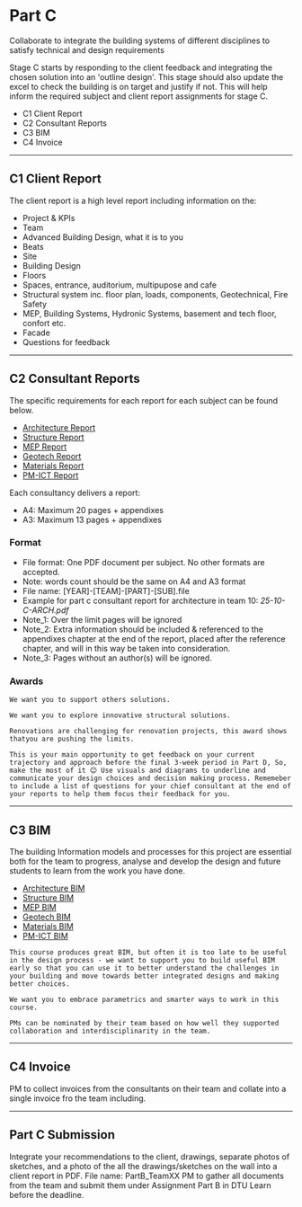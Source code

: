 # Part C

Collaborate to integrate the building systems of different disciplines to satisfy technical and design requirements 

Stage C starts by responding to the client feedback and integrating the chosen solution into an 'outline design'. This stage should also update the excel to check the building is on target and justify if not. This will help inform the required subject and client report assignments for stage C. 

* C1 Client Report
* C2 Consultant Reports
* C3 BIM
* C4 Invoice
<hr>

## C1 Client Report
The client report is a high level report including information on the:
* Project & KPIs
* Team
* Advanced Building Design, what it is to you
* Beats
* Site
* Building Design
* Floors
* Spaces, entrance, auditorium, multipupose and cafe
* Structural system inc. floor plan, loads, components, Geotechnical, Fire Safety
* MEP, Building Systems, Hydronic Systems, basement and tech floor, confort etc.
* Facade
* Questions for feedback
<hr>

## C2 Consultant Reports
The specific requirements for each report for each subject can be found below.

* [Architecture Report](/Subjects/Architecture/index.html#c-consultant-report)
* [Structure Report](/Subjects/Structure/index.html#c-consultant-report)
* [MEP Report](/Subjects/MEP/index.html#c-consultant-report)
* [Geotech Report](/Subjects/Geotech/index.html#c-consultant-report)
* [Materials Report](/Subjects/Materials/index.html#c-consultant-report)
* [PM-ICT Report](/Subjects/PM-ICT/index.html#c-consultant-report)

Each consultancy delivers a report:

* A4: Maximum 20 pages + appendixes
* A3: Maximum 13 pages + appendixes

### Format

* File format: One PDF document per subject. No other formats are accepted.
* Note: words count should be the same on A4 and A3 format
* File name: [YEAR]-[TEAM]-[PART]-[SUB].file
* Example for part c consultant report for architecture in team 10: _25-10-C-ARCH.pdf_
* Note_1: Over the limit pages will be ignored
* Note_2: Extra information should be included & referenced to the appendixes chapter at the end of the report, placed after the reference chapter, and will in this way be taken into consideration.
* Note_3: Pages without an author(s) will be ignored.

### Awards

```{admonition} Architecture Supporting others Award
We want you to support others solutions.
```

```{admonition} Structural Innovation Award
We want you to explore innovative structural solutions.
```

```{admonition} Geotechnical Innovation Award
Renovations are challenging for renovation projects, this award shows thatyou are pushing the limits.
```

```{hint}
This is your main opportunity to get feedback on your current trajectory and approach before the final 3-week period in Part D, So, make the most of it 😊 Use visuals and diagrams to underline and communicate your design choices and decision making process. Rememeber to include a list of questions for your chief consultant at the end of your reports to help them focus their feedback for you.
```
<hr>

## C3 BIM 
The building Information models and processes for this project are essential both for the team to progress, analyse and develop the design and future students to learn from the work you have done.

* [Architecture BIM](/Subjects/Architecture#c-bim)
* [Structure BIM](/Subjects/Structure#c-bim)
* [MEP BIM](/Subjects/MEP#c-bim)
* [Geotech BIM](/Subjects/Geotech#c-bim)
* [Materials BIM](/Subjects/Materials#c-bim)
* [PM-ICT BIM](/Subjects/PM-ICT#c-bim)

```{admonition} OpenBIM Award - Early Design Guidance
This course produces great BIM, but often it is too late to be useful in the design process - we want to support you to build useful BIM early so that you can use it to better understand the challenges in your building and move towards better integrated designs and making better choices.
```

```{admonition} Computational Design Award
We want you to embrace parametrics and smarter ways to work in this course.
``` 

```{admonition} PM Collaboration Award - Interdisciplinarity
PMs can be nominated by their team based on how well they supported collaboration and interdisciplinarity in the team. 
``` 

<hr>

## C4 Invoice
PM to collect invoices from the consultants on their team and collate into a single invoice fro the team including.
<hr>

## Part C Submission
Integrate your recommendations to the client, drawings, separate photos of sketches, and a photo of the all the drawings/sketches on the wall into a client report in PDF. File name: PartB_TeamXX
PM to gather all documents from the team and submit them under Assignment Part B in DTU Learn before the deadline. 

